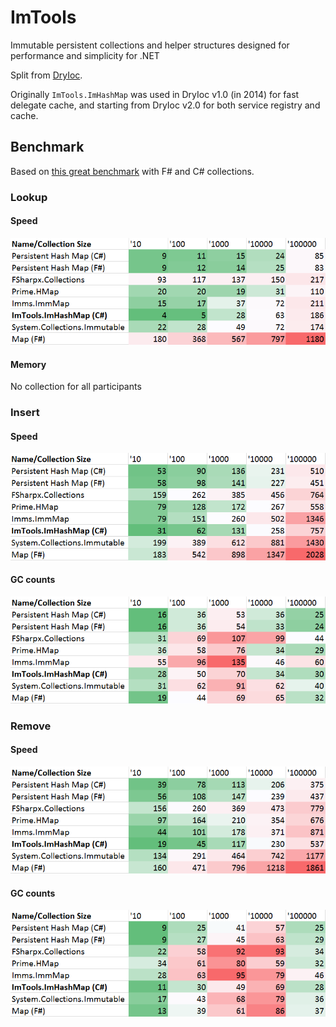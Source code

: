 # ImTools

Immutable persistent collections and helper structures designed for performance and simplicity for .NET

Split from [DryIoc](https://bitbucket.org/dadhi/dryioc). 

Originally `ImTools.ImHashMap` was used in DryIoc v1.0 (in 2014) for fast delegate cache, and starting from DryIoc v2.0 for both service registry and cache.

## Benchmark

Based on [this great benchmark](https://gist.github.com/mrange/d6e7415113ebfa52ccb660f4ce534dd4) with F# and C# collections.

### Lookup

#### Speed

![Lookup Speed](BenchmarkResults/perf_Lookup.png)

#### Memory

No collection for all participants


### Insert

#### Speed

![Insert Speed](BenchmarkResults/perf_Insert.png)

#### GC counts

![GC Counts](BenchmarkResults/cc_Insert.png)


### Remove

#### Speed

![Insert Speed](BenchmarkResults/perf_Remove.png)

#### GC counts

![GC Counts](BenchmarkResults/cc_Remove.png)

